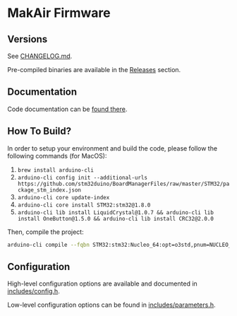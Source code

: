 # MakAir Firmware

## Versions

See [CHANGELOG.md](CHANGELOG.md).

Pre-compiled binaries are available in the [Releases](https://github.com/makers-for-life/makair-firmware/releases) section.

## Documentation

Code documentation can be [found there](https://makers-for-life.github.io/makair-firmware/files.html).

## How To Build?

In order to setup your environment and build the code, please follow the following commands (for MacOS):

1. `brew install arduino-cli`
2. `arduino-cli config init --additional-urls https://github.com/stm32duino/BoardManagerFiles/raw/master/STM32/package_stm_index.json`
3. `arduino-cli core update-index`
4. `arduino-cli core install STM32:stm32@1.8.0`
5. `arduino-cli lib install LiquidCrystal@1.0.7 && arduino-cli lib install OneButton@1.5.0 && arduino-cli lib install CRC32@2.0.0`

Then, compile the project:

```sh
arduino-cli compile --fqbn STM32:stm32:Nucleo_64:opt=o3std,pnum=NUCLEO_F411RE --verbose srcs/respirator.cpp --output output/respirator-production
```

## Configuration

High-level configuration options are available and documented in [includes/config.h](includes/config.h).

Low-level configuration options can be found in [includes/parameters.h](includes/parameters.h).
